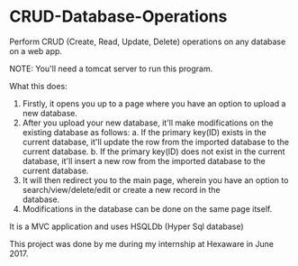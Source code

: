 # CRUD-Database-Operations
Perform CRUD (Create, Read, Update, Delete) operations on any database on a web app.

NOTE: You'll need a tomcat server to run this program.

What this does:

1. Firstly, it opens you up to a page where you have an option to upload a new database.
2. After you upload your new database, it'll make modifications on the existing database as follows:
    a. If the primary key(ID) exists in the current database, it'll update the row from the imported database to the current database.
    b. If the primary key(ID) does not exist in the current database, it'll insert a new row from the imported database to the current                database.
3. It will then redirect you to the main page, wherein you have an option to search/view/delete/edit or create a new record in the         
   database.
4. Modifications in the database can be done on the same page itself.

It is a MVC application and uses HSQLDb (Hyper Sql database) 

This project was done by me during my internship at Hexaware in June 2017.
